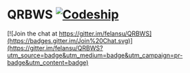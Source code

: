 # QRBWS  [![Codeship][codeship-badge]][codeship]

[![Join the chat at https://gitter.im/felansu/QRBWS](https://badges.gitter.im/Join%20Chat.svg)](https://gitter.im/felansu/QRBWS?utm_source=badge&utm_medium=badge&utm_campaign=pr-badge&utm_content=badge)

[codeship-badge]: https://codeship.com/projects/236e3190-14a3-0133-bdae-063b18755257/status?branch=master
[codeship]: https://codeship.com/projects/93118
